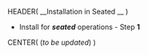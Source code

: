 HEADER( __Installation in Seated __ )

- Install for *__seated__* operations - Step __1__

CENTER( (*to be updated*) )